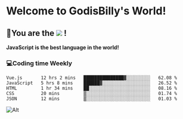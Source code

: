 # Welcome to GodisBilly's World!
## :partying_face:You are the  ![](https://visitor-badge.glitch.me/badge?page_id=Godisbilly.readme) !
**JavaScript is the best language in the world!**
### :computer:Coding time Weekly
  <!--START_SECTION:waka-->
```text
Vue.js       12 hrs 2 mins   ███████████████▓░░░░░░░░░   62.08 % 
JavaScript   5 hrs 8 mins    ██████▓░░░░░░░░░░░░░░░░░░   26.52 % 
HTML         1 hr 34 mins    ██░░░░░░░░░░░░░░░░░░░░░░░   08.16 % 
CSS          20 mins         ▒░░░░░░░░░░░░░░░░░░░░░░░░   01.74 % 
JSON         12 mins         ▒░░░░░░░░░░░░░░░░░░░░░░░░   01.03 % 
```
<!--END_SECTION:waka-->
![Alt](https://repobeats.axiom.co/api/embed/eeff64f6cf3d966257bdb597911b88a4c137d508.svg "Repobeats analytics image")
